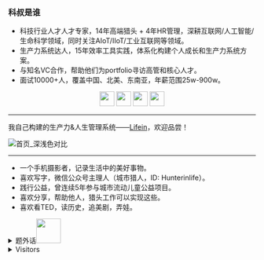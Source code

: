 
### 科叔是谁

- 科技行业人才人才专家，14年高端猎头 + 4年HR管理，深耕互联网/人工智能/生命科学领域，同时关注AIoT/IIoT/工业互联网等领域。
- 生产力系统达人，15年效率工具实践，体系化构建个人成长和生产力系统方案。
- 与知名VC合作，帮助他们为portfolio寻访高管和核心人才。
- 面试10000+人，覆盖中国、北美、东南亚，年薪范围25w-900w。

<p align="center"> 
  <a href="https://www.linkedin.com/in/chris-pei/" target="_blank">
    <img src="https://img.shields.io/badge/LinkedIn-0077B5?style=for-the-badge&logo=linkedin&logoColor=white" height="30px"></a>
  <a href="https://x.com/007_chris" target="_blank">
    <img src="https://img.shields.io/badge/X-000?style=for-the-badge&logo=x" height="30px"></a>
  <a href="https://maimai.cn/profile/detail?dstu=30307015" target="_blank">
    <img src="https://img.shields.io/badge/Maimai-1877F2?style=for-the-badge&logo=maimai&logoColor=white" height="30px"></a>
  <a href="https://github.com/ichris007/ichris007/blob/main/images/Wechat.jpg" target="_blank">
    <img src="https://img.shields.io/badge/WeChat-25D366?style=for-the-badge&logo=wechat&logoColor=white" height="30px"></a>
</p>

---
我自己构建的生产力&人生管理系统——[Lifein](https://github.com/ichris007/Obsidian_Lifein)，欢迎品尝！

![首页_深浅色对比](https://github.com/user-attachments/assets/db70a208-1e20-4dea-8cca-99d7b2cc1f69)

---
- 一个手机摄影者，记录生活中的美好事物。
- 喜欢写字，微信公众号主理人（城市猎人，ID: Hunterinlife）。
- 践行公益，曾连续5年参与城市流动儿童公益项目。
- 喜欢分享，帮助他人，猎头工作可以实现这些。
- 喜欢看TED，读历史，追美剧，弄娃。

<details>
 <summary>题外话<img src="https://media.giphy.com/media/mGcNjsfWAjY5AEZNw6/giphy.gif" width="50"></summary>

#### 题外话：

    俗话说的好：“除了你的父母，猎头可能是最希望你成功的人”，猎头最大的资源就是人才和人脉网络，帮助你，也是在帮助我自己。

    联系我时，请注明来自Github，你的需求将会被优先对接。期待与你的连结！

#### 关键词

互联网 | AI | 人工智能 | 机器人 | 具身智能 | AIGC | AI制药 | AI生物 | 电商 | 教育 | 本地生活 | 新零售 | 机器学习 | 深度学习 | 强化学习 | 计算机视觉 | 云计算 | 物联网 | 工业互联网 | 智能硬件 | 自动驾驶 | 无人车 | 无人机 | Artificial Intelligence | Robot | Robotics | NLP | Natural Language Processing | Machine Learning | ML | DL | Deep Learning | RL | Reinforcement Learning | Computer Vision | Cloud Computing | IoT | IIoT | Intelligent Hardware | Autonomous Vehicles | Self-driving Automobile | UAV | Drone | 算法 | Algorithm | AML | Python | Drug Discovery | AI Drug |
</details>
<details>
 <summary>Visitors</summary>
<a href="http://s05.flagcounter.com/more/AJU"><img src="https://s05.flagcounter.com/count2/AJU/bg_FFFFFF/txt_000000/border_CCCCCC/columns_5/maxflags_10/viewers_0/labels_0/pageviews_1/flags_0/percent_0/" alt="Flag Counter" border="0"></a>

![](https://komarev.com/ghpvc/?username=ichris&style=flat-square)

